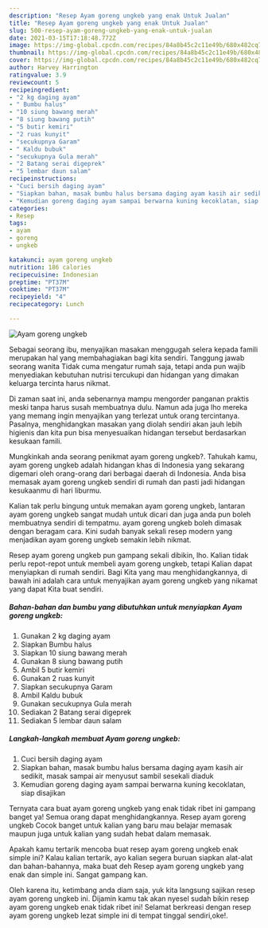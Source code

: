 ```yaml
---
description: "Resep Ayam goreng ungkeb yang enak Untuk Jualan"
title: "Resep Ayam goreng ungkeb yang enak Untuk Jualan"
slug: 500-resep-ayam-goreng-ungkeb-yang-enak-untuk-jualan
date: 2021-03-15T17:18:48.772Z
image: https://img-global.cpcdn.com/recipes/84a8b45c2c11e49b/680x482cq70/ayam-goreng-ungkeb-foto-resep-utama.jpg
thumbnail: https://img-global.cpcdn.com/recipes/84a8b45c2c11e49b/680x482cq70/ayam-goreng-ungkeb-foto-resep-utama.jpg
cover: https://img-global.cpcdn.com/recipes/84a8b45c2c11e49b/680x482cq70/ayam-goreng-ungkeb-foto-resep-utama.jpg
author: Harvey Harrington
ratingvalue: 3.9
reviewcount: 5
recipeingredient:
- "2 kg daging ayam"
- " Bumbu halus"
- "10 siung bawang merah"
- "8 siung bawang putih"
- "5 butir kemiri"
- "2 ruas kunyit"
- "secukupnya Garam"
- " Kaldu bubuk"
- "secukupnya Gula merah"
- "2 Batang serai digeprek"
- "5 lembar daun salam"
recipeinstructions:
- "Cuci bersih daging ayam"
- "Siapkan bahan, masak bumbu halus bersama daging ayam kasih air sedikit, masak sampai air menyusut sambil sesekali diaduk"
- "Kemudian goreng daging ayam sampai berwarna kuning kecoklatan, siap disajikan"
categories:
- Resep
tags:
- ayam
- goreng
- ungkeb

katakunci: ayam goreng ungkeb 
nutrition: 186 calories
recipecuisine: Indonesian
preptime: "PT37M"
cooktime: "PT37M"
recipeyield: "4"
recipecategory: Lunch

---
```



![Ayam goreng ungkeb](https://img-global.cpcdn.com/recipes/84a8b45c2c11e49b/680x482cq70/ayam-goreng-ungkeb-foto-resep-utama.jpg)

Sebagai seorang ibu, menyajikan masakan menggugah selera kepada famili merupakan hal yang membahagiakan bagi kita sendiri. Tanggung jawab seorang  wanita Tidak cuma mengatur rumah saja, tetapi anda pun wajib menyediakan kebutuhan nutrisi tercukupi dan hidangan yang dimakan keluarga tercinta harus nikmat.

Di zaman  saat ini, anda sebenarnya mampu mengorder panganan praktis meski tanpa harus susah membuatnya dulu. Namun ada juga lho mereka yang memang ingin menyajikan yang terlezat untuk orang tercintanya. Pasalnya, menghidangkan masakan yang diolah sendiri akan jauh lebih higienis dan kita pun bisa menyesuaikan hidangan tersebut berdasarkan kesukaan famili. 



Mungkinkah anda seorang penikmat ayam goreng ungkeb?. Tahukah kamu, ayam goreng ungkeb adalah hidangan khas di Indonesia yang sekarang digemari oleh orang-orang dari berbagai daerah di Indonesia. Anda bisa memasak ayam goreng ungkeb sendiri di rumah dan pasti jadi hidangan kesukaanmu di hari liburmu.

Kalian tak perlu bingung untuk memakan ayam goreng ungkeb, lantaran ayam goreng ungkeb sangat mudah untuk dicari dan juga anda pun boleh membuatnya sendiri di tempatmu. ayam goreng ungkeb boleh dimasak dengan beragam cara. Kini sudah banyak sekali resep modern yang menjadikan ayam goreng ungkeb semakin lebih nikmat.

Resep ayam goreng ungkeb pun gampang sekali dibikin, lho. Kalian tidak perlu repot-repot untuk membeli ayam goreng ungkeb, tetapi Kalian dapat menyiapkan di rumah sendiri. Bagi Kita yang mau menghidangkannya, di bawah ini adalah cara untuk menyajikan ayam goreng ungkeb yang nikamat yang dapat Kita buat sendiri.

<!--inarticleads1-->

##### Bahan-bahan dan bumbu yang dibutuhkan untuk menyiapkan Ayam goreng ungkeb:

1. Gunakan 2 kg daging ayam
1. Siapkan  Bumbu halus
1. Siapkan 10 siung bawang merah
1. Gunakan 8 siung bawang putih
1. Ambil 5 butir kemiri
1. Gunakan 2 ruas kunyit
1. Siapkan secukupnya Garam
1. Ambil  Kaldu bubuk
1. Gunakan secukupnya Gula merah
1. Sediakan 2 Batang serai digeprek
1. Sediakan 5 lembar daun salam




<!--inarticleads2-->

##### Langkah-langkah membuat Ayam goreng ungkeb:

1. Cuci bersih daging ayam
1. Siapkan bahan, masak bumbu halus bersama daging ayam kasih air sedikit, masak sampai air menyusut sambil sesekali diaduk
1. Kemudian goreng daging ayam sampai berwarna kuning kecoklatan, siap disajikan




Ternyata cara buat ayam goreng ungkeb yang enak tidak ribet ini gampang banget ya! Semua orang dapat menghidangkannya. Resep ayam goreng ungkeb Cocok banget untuk kalian yang baru mau belajar memasak maupun juga untuk kalian yang sudah hebat dalam memasak.

Apakah kamu tertarik mencoba buat resep ayam goreng ungkeb enak simple ini? Kalau kalian tertarik, ayo kalian segera buruan siapkan alat-alat dan bahan-bahannya, maka buat deh Resep ayam goreng ungkeb yang enak dan simple ini. Sangat gampang kan. 

Oleh karena itu, ketimbang anda diam saja, yuk kita langsung sajikan resep ayam goreng ungkeb ini. Dijamin kamu tak akan nyesel sudah bikin resep ayam goreng ungkeb enak tidak ribet ini! Selamat berkreasi dengan resep ayam goreng ungkeb lezat simple ini di tempat tinggal sendiri,oke!.


